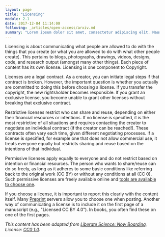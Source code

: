 ```yaml
---
layout: page
title: "Licensing"
module: 2.1
date: 2017-12-04 11:14:00
following: _articles/open-access/arxiv.md
summary: "Lorem ipsum dolor sit amet, consectetur adipiscing elit. Mauris malesuada varius massa."
---
```



Licensing is about communicating what people are allowed to do with the things that you create (or what you are allowed to do with what other people create). This pertains to blogs, photographs, drawings, videos, designs, code, and research output (amongst many other things). Each piece of content has its own license. Licensing is one component to Copyright.

Licenses are a legal contract. As a creator, you can initiate legal steps if that contract is broken. However, the important question is whether you actually are committed to doing this before choosing a license. If you transfer the copyright, the new rightsholder becomes responsible. If you grant an exclusive license, you become unable to grant other licenses without breaking that exclusive contract.

Restrictive licenses restrict who can share and reuse, depending on either their financial resources or intentions. If no license is specified, it is the most restrictive of all situations and requires contacting the creator to negotiate an individual contract (if the creator can be reached!). These contracts often vary each time, given different negotiating processes. If a license is specified, for example one that does not allow commercial use, it treats everyone equally but restricts sharing and reuse based on the intentions of that individual.

Permissive licenses apply equally to everyone and do not restrict based on intention or financial resources. The person who wants to share/reuse can do so freely, as long as it adheres to some basic conditions like referring back to the original work (CC BY) or without any conditions at all (CC 0). Such permissive licenses are freely available online and [tools are available to choose one](https://choosealicense.com).

If you choose a license, it is important to report this clearly with the content itself. Many [Preprint](preprints.md) servers allow you to choose one when posting. Another way of communicating a license is to include it on the first page of a manuscript (e.g., "Licensed CC BY 4.0"). In books, you often find these on one of the first pages.

*This content has been adapted from [Liberate Science: Now Boarding](https://github.com/libscie/now-boarding), License: [CC0 1.0](https://creativecommons.org/publicdomain/zero/1.0/).*

